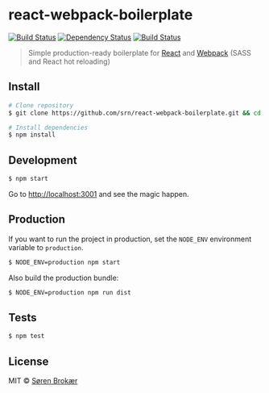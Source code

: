 # react-webpack-boilerplate
[![Build Status](http://img.shields.io/travis/srn/react-webpack-boilerplate.svg?style=flat-square)](https://travis-ci.org/srn/react-webpack-boilerplate) [![Dependency Status](http://img.shields.io/gemnasium/srn/react-webpack-boilerplate.svg?style=flat-square)](https://gemnasium.com/srn/react-webpack-boilerplate) [![Build Status](http://img.shields.io/coveralls/srn/react-webpack-boilerplate.svg?style=flat-square)](https://coveralls.io/r/srn/react-webpack-boilerplate)

> Simple production-ready boilerplate for [React](http://facebook.github.io/react/) and [Webpack](http://webpack.github.io/) (SASS and React hot reloading)

## Install

```sh
# Clone repository
$ git clone https://github.com/srn/react-webpack-boilerplate.git && cd react-webpack-boilerplate

# Install dependencies
$ npm install
```

## Development

```sh
$ npm start
```

Go to [http://localhost:3001](http://localhost:3001) and see the magic happen.

## Production

If you want to run the project in production, set the `NODE_ENV` environment variable to `production`.

```sh
$ NODE_ENV=production npm start
```

Also build the production bundle:

```sh
$ NODE_ENV=production npm run dist
```

## Tests

```sh
$ npm test
```

## License

MIT © [Søren Brokær](http://srn.io)
